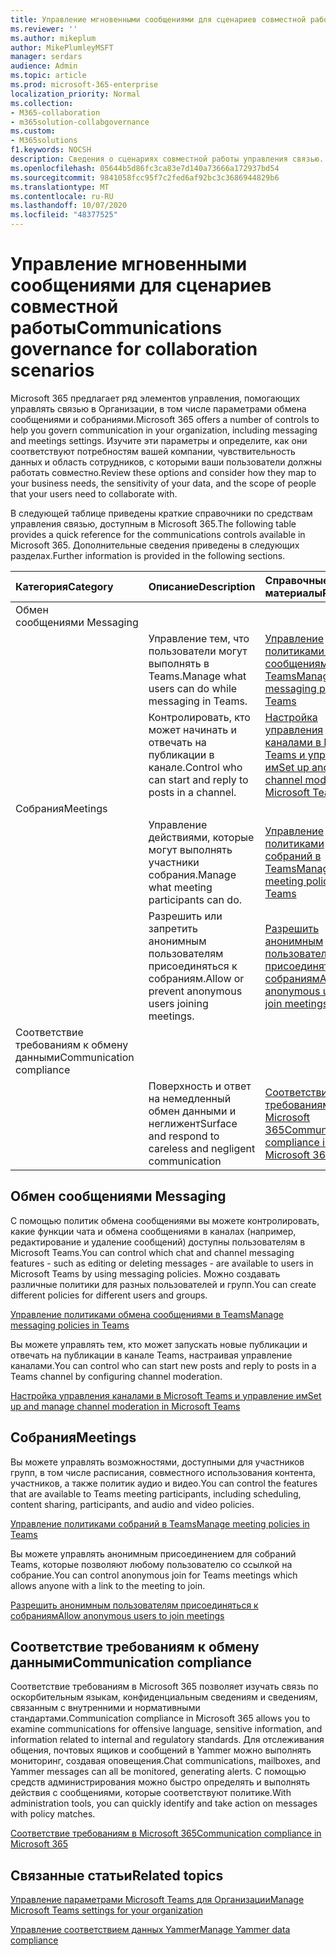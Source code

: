 ```yaml
---
title: Управление мгновенными сообщениями для сценариев совместной работы
ms.reviewer: ''
ms.author: mikeplum
author: MikePlumleyMSFT
manager: serdars
audience: Admin
ms.topic: article
ms.prod: microsoft-365-enterprise
localization_priority: Normal
ms.collection:
- M365-collaboration
- m365solution-collabgovernance
ms.custom:
- M365solutions
f1.keywords: NOCSH
description: Сведения о сценариях совместной работы управления связью.
ms.openlocfilehash: 05644b5d86fc3ca83e7d140a73666a172937bd54
ms.sourcegitcommit: 9841058fcc95f7c2fed6af92bc3c3686944829b6
ms.translationtype: MT
ms.contentlocale: ru-RU
ms.lasthandoff: 10/07/2020
ms.locfileid: "48377525"
---
```

# <a name="communications-governance-for-collaboration-scenarios"></a><span data-ttu-id="43de9-103">Управление мгновенными сообщениями для сценариев совместной работы</span><span class="sxs-lookup"><span data-stu-id="43de9-103">Communications governance for collaboration scenarios</span></span>

<span data-ttu-id="43de9-104">Microsoft 365 предлагает ряд элементов управления, помогающих управлять связью в Организации, в том числе параметрами обмена сообщениями и собраниями.</span><span class="sxs-lookup"><span data-stu-id="43de9-104">Microsoft 365 offers a number of controls to help you govern communication in your organization, including messaging and meetings settings.</span></span> <span data-ttu-id="43de9-105">Изучите эти параметры и определите, как они соответствуют потребностям вашей компании, чувствительность данных и область сотрудников, с которыми ваши пользователи должны работать совместно.</span><span class="sxs-lookup"><span data-stu-id="43de9-105">Review these options and consider how they map to your business needs, the sensitivity of your data, and the scope of people that your users need to collaborate with.</span></span>

<span data-ttu-id="43de9-106">В следующей таблице приведены краткие справочники по средствам управления связью, доступным в Microsoft 365.</span><span class="sxs-lookup"><span data-stu-id="43de9-106">The following table provides a quick reference for the communications controls available in Microsoft 365.</span></span> <span data-ttu-id="43de9-107">Дополнительные сведения приведены в следующих разделах.</span><span class="sxs-lookup"><span data-stu-id="43de9-107">Further information is provided in the following sections.</span></span>

|<span data-ttu-id="43de9-108">Категория</span><span class="sxs-lookup"><span data-stu-id="43de9-108">Category</span></span>|<span data-ttu-id="43de9-109">Описание</span><span class="sxs-lookup"><span data-stu-id="43de9-109">Description</span></span>|<span data-ttu-id="43de9-110">Справочные материалы</span><span class="sxs-lookup"><span data-stu-id="43de9-110">Reference</span></span>|
|:-------|:----------|:--------|
|<span data-ttu-id="43de9-111">Обмен сообщениями </span><span class="sxs-lookup"><span data-stu-id="43de9-111">Messaging</span></span>|||
||<span data-ttu-id="43de9-112">Управление тем, что пользователи могут выполнять в Teams.</span><span class="sxs-lookup"><span data-stu-id="43de9-112">Manage what users can do while messaging in Teams.</span></span>|[<span data-ttu-id="43de9-113">Управление политиками обмена сообщениями в Teams</span><span class="sxs-lookup"><span data-stu-id="43de9-113">Manage messaging policies in Teams</span></span>](https://docs.microsoft.com/microsoftteams/messaging-policies-in-teams)|
||<span data-ttu-id="43de9-114">Контролировать, кто может начинать и отвечать на публикации в канале.</span><span class="sxs-lookup"><span data-stu-id="43de9-114">Control who can start and reply to posts in a channel.</span></span>|[<span data-ttu-id="43de9-115">Настройка управления каналами в Microsoft Teams и управление им</span><span class="sxs-lookup"><span data-stu-id="43de9-115">Set up and manage channel moderation in Microsoft Teams</span></span>](https://docs.microsoft.com/microsoftteams/manage-channel-moderation-in-teams)|
|<span data-ttu-id="43de9-116">Собрания</span><span class="sxs-lookup"><span data-stu-id="43de9-116">Meetings</span></span>|||
||<span data-ttu-id="43de9-117">Управление действиями, которые могут выполнять участники собрания.</span><span class="sxs-lookup"><span data-stu-id="43de9-117">Manage what meeting participants can do.</span></span>|[<span data-ttu-id="43de9-118">Управление политиками собраний в Teams</span><span class="sxs-lookup"><span data-stu-id="43de9-118">Manage meeting policies in Teams</span></span>](https://docs.microsoft.com/microsoftteams/meeting-policies-in-teams)|
||<span data-ttu-id="43de9-119">Разрешить или запретить анонимным пользователям присоединяться к собраниям.</span><span class="sxs-lookup"><span data-stu-id="43de9-119">Allow or prevent anonymous users joining meetings.</span></span>|[<span data-ttu-id="43de9-120">Разрешить анонимным пользователям присоединяться к собраниям</span><span class="sxs-lookup"><span data-stu-id="43de9-120">Allow anonymous users to join meetings</span></span>](https://docs.microsoft.com/microsoftteams/meeting-settings-in-teams#allow-anonymous-users-to-join-meetings)|
|<span data-ttu-id="43de9-121">Соответствие требованиям к обмену данными</span><span class="sxs-lookup"><span data-stu-id="43de9-121">Communication compliance</span></span>|||
||<span data-ttu-id="43de9-122">Поверхность и ответ на немедленный обмен данными и неглижент</span><span class="sxs-lookup"><span data-stu-id="43de9-122">Surface and respond to careless and negligent communication</span></span>|[<span data-ttu-id="43de9-123">Соответствие требованиям в Microsoft 365</span><span class="sxs-lookup"><span data-stu-id="43de9-123">Communication compliance in Microsoft 365</span></span>](https://docs.microsoft.com/microsoft-365/compliance/communication-compliance)|

## <a name="messaging"></a><span data-ttu-id="43de9-124">Обмен сообщениями </span><span class="sxs-lookup"><span data-stu-id="43de9-124">Messaging</span></span>

<span data-ttu-id="43de9-125">С помощью политик обмена сообщениями вы можете контролировать, какие функции чата и обмена сообщениями в каналах (например, редактирование и удаление сообщений) доступны пользователям в Microsoft Teams.</span><span class="sxs-lookup"><span data-stu-id="43de9-125">You can control which chat and channel messaging features - such as editing or deleting messages - are available to users in Microsoft Teams by using messaging policies.</span></span> <span data-ttu-id="43de9-126">Можно создавать различные политики для разных пользователей и групп.</span><span class="sxs-lookup"><span data-stu-id="43de9-126">You can create different policies for different users and groups.</span></span>

[<span data-ttu-id="43de9-127">Управление политиками обмена сообщениями в Teams</span><span class="sxs-lookup"><span data-stu-id="43de9-127">Manage messaging policies in Teams</span></span>](https://docs.microsoft.com/microsoftteams/messaging-policies-in-teams)

<span data-ttu-id="43de9-128">Вы можете управлять тем, кто может запускать новые публикации и отвечать на публикации в канале Teams, настраивая управление каналами.</span><span class="sxs-lookup"><span data-stu-id="43de9-128">You can control who can start new posts and reply to posts in a Teams channel by configuring channel moderation.</span></span>

[<span data-ttu-id="43de9-129">Настройка управления каналами в Microsoft Teams и управление им</span><span class="sxs-lookup"><span data-stu-id="43de9-129">Set up and manage channel moderation in Microsoft Teams</span></span>](https://docs.microsoft.com/microsoftteams/manage-channel-moderation-in-teams)

## <a name="meetings"></a><span data-ttu-id="43de9-130">Собрания</span><span class="sxs-lookup"><span data-stu-id="43de9-130">Meetings</span></span>

<span data-ttu-id="43de9-131">Вы можете управлять возможностями, доступными для участников групп, в том числе расписания, совместного использования контента, участников, а также политик аудио и видео.</span><span class="sxs-lookup"><span data-stu-id="43de9-131">You can control the features that are available to Teams meeting participants, including scheduling, content sharing, participants, and audio and video policies.</span></span>

[<span data-ttu-id="43de9-132">Управление политиками собраний в Teams</span><span class="sxs-lookup"><span data-stu-id="43de9-132">Manage meeting policies in Teams</span></span>](https://docs.microsoft.com/microsoftteams/meeting-policies-in-teams)

<span data-ttu-id="43de9-133">Вы можете управлять анонимным присоединением для собраний Teams, которые позволяют любому пользователю со ссылкой на собрание.</span><span class="sxs-lookup"><span data-stu-id="43de9-133">You can control anonymous join for Teams meetings which allows anyone with a link to the meeting to join.</span></span>

[<span data-ttu-id="43de9-134">Разрешить анонимным пользователям присоединяться к собраниям</span><span class="sxs-lookup"><span data-stu-id="43de9-134">Allow anonymous users to join meetings</span></span>](https://docs.microsoft.com/microsoftteams/meeting-settings-in-teams#allow-anonymous-users-to-join-meetings)


## <a name="communication-compliance"></a><span data-ttu-id="43de9-135">Соответствие требованиям к обмену данными</span><span class="sxs-lookup"><span data-stu-id="43de9-135">Communication compliance</span></span>

<span data-ttu-id="43de9-136">Соответствие требованиям в Microsoft 365 позволяет изучать связь по оскорбительным языкам, конфиденциальным сведениям и сведениям, связанным с внутренними и нормативными стандартами.</span><span class="sxs-lookup"><span data-stu-id="43de9-136">Communication compliance in Microsoft 365 allows you to examine communications for offensive language, sensitive information, and information related to internal and regulatory standards.</span></span> <span data-ttu-id="43de9-137">Для отслеживания общения, почтовых ящиков и сообщений в Yammer можно выполнять мониторинг, создавая оповещения.</span><span class="sxs-lookup"><span data-stu-id="43de9-137">Chat communications, mailboxes, and Yammer messages can all be monitored, generating alerts.</span></span> <span data-ttu-id="43de9-138">С помощью средств администрирования можно быстро определять и выполнять действия с сообщениями, которые соответствуют политике.</span><span class="sxs-lookup"><span data-stu-id="43de9-138">With administration tools, you can quickly identify and take action on messages with policy matches.</span></span>

[<span data-ttu-id="43de9-139">Соответствие требованиям в Microsoft 365</span><span class="sxs-lookup"><span data-stu-id="43de9-139">Communication compliance in Microsoft 365</span></span>](https://docs.microsoft.com/microsoft-365/compliance/communication-compliance)

## <a name="related-topics"></a><span data-ttu-id="43de9-140">Связанные статьи</span><span class="sxs-lookup"><span data-stu-id="43de9-140">Related topics</span></span>

[<span data-ttu-id="43de9-141">Управление параметрами Microsoft Teams для Организации</span><span class="sxs-lookup"><span data-stu-id="43de9-141">Manage Microsoft Teams settings for your organization</span></span>](https://docs.microsoft.com/microsoftteams/enable-features-office-365)

[<span data-ttu-id="43de9-142">Управление соответствием данных Yammer</span><span class="sxs-lookup"><span data-stu-id="43de9-142">Manage Yammer data compliance</span></span>](https://docs.microsoft.com/yammer/manage-security-and-compliance/manage-data-compliance)
